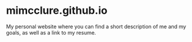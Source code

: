 # mimcclure.github.io
My personal website where you can find a short description of me and my goals, as well as a link to my resume.
